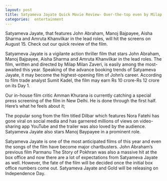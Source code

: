 ```yaml
---
layout: post
title: Satyameva Jayate Quick Movie Review- Over-the-top even by Milap Milan Zaveris standards
categories:  entertainment
---
```


Satyameva Jayate, that features John Abraham, Manoj Bajpayee, Aisha Sharma and Amruta Khanvilkar in the lead roles, will hit the screens on August 15. Check out our quick review of the film.

Satyameva Jayate is a vigilante action thriller film that stars John Abraham, Manoj Bajpayee, Aisha Sharma and Amruta Khanvilkar in the lead roles. The film, written and directed by Milap Milan Zaveri, is easily among the most-awaited this year. Speaking of the advance booking trends of Satyameva Jayate, it may become the highest-opening film of John’s career. According to film trade analyst Sumit Kadel, the film may earn Rs 10 crore-Rs 12 crore on its Day 1.

Our in-house film critic Amman Khurana is currently catching a special press screening of the film in New Delhi. He is done through the first half. Here’s what he feels about it;

The popular song from the film titled Dilbar which features Nora Fatehi has gone viral on social media and has garnered millions of views on video-sharing app YouTube and the trailer was also loved by the audience. Satyameva Jayate also stars Manoj Baypayee in a prominent role.

Satyameva Jayate is one of the most anticipated films of this year and even the songs of the film have become major chartbusters. John Abraham’s previous film Parmanu The Story of Pokhran was also a massive hit at the box office and now there are a lot of expectations from Satyameva Jayate as well. However, the fate of the film will be decided once the initial box office numbers come out. Satyameva Jayate and Gold will be releasing on Independence Day.